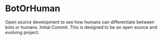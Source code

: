 # BotOrHuman
Open source development to see how humans can differentiate between bots or humans. Initial Commit. This is designed to be an open source and evolving project.

